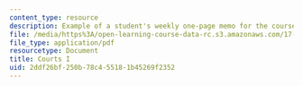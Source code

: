 ```yaml
---
content_type: resource
description: Example of a student's weekly one-page memo for the course.
file: /media/https%3A/open-learning-course-data-rc.s3.amazonaws.com/17-202-graduate-seminar-in-american-politics-ii-spring-2010/2ddf26bf250b78c455181b45269f2352_MIT17_202S10_Courts_I.pdf
file_type: application/pdf
resourcetype: Document
title: Courts I
uid: 2ddf26bf-250b-78c4-5518-1b45269f2352
---
```

